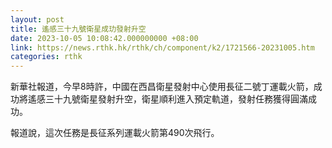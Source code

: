 ```yaml
---
layout: post
title: 遙感三十九號衛星成玏發射升空
date: 2023-10-05 10:08:42.000000000 +08:00
link: https://news.rthk.hk/rthk/ch/component/k2/1721566-20231005.htm
categories: rthk
---
```


新華社報道，今早8時許，中國在西昌衛星發射中心使用長征二號丁運載火箭，成功將遙感三十九號衛星發射升空，衛星順利進入預定軌道，發射任務獲得圓滿成功。

報道說，這次任務是長征系列運載火箭第490次飛行。
